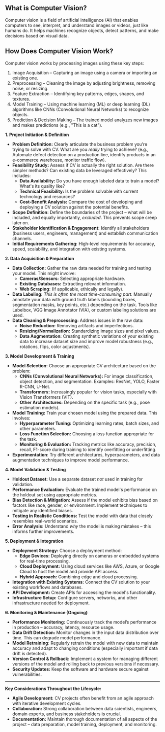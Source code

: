 ## What is Computer Vision?

Computer vision is a field of artificial intelligence (AI) that enables computers to see, interpret, and understand images or videos, just like humans do. It helps machines recognize objects, detect patterns, and make decisions based on visual data.

## How Does Computer Vision Work?

Computer vision works by processing images using these key steps:

1.  Image Acquisition – Capturing an image using a camera or importing an existing one.
2.  Preprocessing – Cleaning the image by adjusting brightness, removing noise, or resizing.
3.  Feature Extraction – Identifying key patterns, edges, shapes, and textures.
4.  Model Training – Using machine learning (ML) or deep learning (DL) algorithms like CNNs (Convolutional Neural Networks) to recognize objects.
5.  Prediction & Decision Making – The trained model analyzes new images and makes predictions (e.g., "This is a cat").



**1. Project Initiation & Definition**

* **Problem Definition:** Clearly articulate the business problem you're trying to solve with CV. What are you *really* trying to achieve?  (e.g., Automate defect detection on a production line, identify products in an e-commerce warehouse, monitor traffic flow).
* **Feasibility Study:** Assess if CV is actually the right solution. Are there simpler methods? Can existing data be leveraged effectively? This includes:
    * **Data Availability:** Do you have enough labeled data to train a model?  What's its quality like?
    * **Technical Feasibility:** Is the problem solvable with current technology and resources?
    * **Cost-Benefit Analysis:** Compare the cost of developing and deploying a CV solution against the potential benefits.
* **Scope Definition:** Define the boundaries of the project – what will be included, and equally importantly, *excluded*. This prevents scope creep later on.
* **Stakeholder Identification & Engagement:** Identify all stakeholders (business users, engineers, management) and establish communication channels.
* **Initial Requirements Gathering:**  High-level requirements for accuracy, speed, scalability, and integration with existing systems.



**2. Data Acquisition & Preparation**

* **Data Collection:** Gather the raw data needed for training and testing your model. This might involve:
    * **Cameras/Sensors:** Selecting appropriate hardware.
    * **Existing Databases:** Extracting relevant information.
    * **Web Scraping:**  (If applicable, ethically and legally).
* **Data Labeling:** *This is often the most time-consuming part.* Manually annotate your data with ground truth labels (bounding boxes, segmentation masks, key points, etc.) depending on the task. Tools like Labelbox, VGG Image Annotator (VIA), or custom labeling solutions are used.
* **Data Cleaning & Preprocessing:**  Address issues in the raw data:
    * **Noise Reduction:** Removing artifacts and imperfections.
    * **Resizing/Normalization:** Standardizing image sizes and pixel values.
    * **Data Augmentation:** Creating synthetic variations of your existing data to increase dataset size and improve model robustness (e.g., rotations, flips, color adjustments).



**3. Model Development & Training**

* **Model Selection:** Choose an appropriate CV architecture based on the problem:
    * **CNNs (Convolutional Neural Networks):**  For image classification, object detection, and segmentation. Examples: ResNet, YOLO, Faster R-CNN, U-Net.
    * **Transformers:** Increasingly popular for vision tasks, especially with Vision Transformers (ViT).
    * **Other Architectures:** Depending on the specific task (e.g., pose estimation models).
* **Model Training:** Train your chosen model using the prepared data. This involves:
    * **Hyperparameter Tuning:** Optimizing learning rates, batch sizes, and other parameters.
    * **Loss Function Selection:** Choosing a loss function appropriate for the task.
    * **Monitoring & Evaluation:** Tracking metrics like accuracy, precision, recall, F1-score during training to identify overfitting or underfitting.
* **Experimentation:**  Try different architectures, hyperparameters, and data augmentation techniques to improve model performance.



**4. Model Validation & Testing**

* **Holdout Dataset:** Use a separate dataset *not* used in training for validation.
* **Performance Evaluation:** Evaluate the trained model's performance on the holdout set using appropriate metrics.
* **Bias Detection & Mitigation:**  Assess if the model exhibits bias based on factors like race, gender, or environment. Implement techniques to mitigate any identified biases.
* **Testing in Realistic Conditions:** Test the model with data that closely resembles real-world scenarios.
* **Error Analysis:** Understand *why* the model is making mistakes – this informs further improvements.



**5. Deployment & Integration**

* **Deployment Strategy:** Choose a deployment method:
    * **Edge Devices:** Deploying directly on cameras or embedded systems for real-time processing.
    * **Cloud Deployment:**  Using cloud services like AWS, Azure, or Google Cloud to host the model and provide API access.
    * **Hybrid Approach:** Combining edge and cloud processing.
* **Integration with Existing Systems:** Connect the CV solution to your existing workflows and databases.
* **API Development:** Create APIs for accessing the model's functionality.
* **Infrastructure Setup:** Configure servers, networks, and other infrastructure needed for deployment.



**6. Monitoring & Maintenance (Ongoing)**

* **Performance Monitoring:** Continuously track the model’s performance in production – accuracy, latency, resource usage.
* **Data Drift Detection:** Monitor changes in the input data distribution over time.  This can degrade model performance.
* **Model Retraining:** Regularly retrain the model with new data to maintain accuracy and adapt to changing conditions (especially important if data drift is detected).
* **Version Control & Rollback:** Implement a system for managing different versions of the model and rolling back to previous versions if necessary.
* **Security Updates:**  Keep the software and hardware secure against vulnerabilities.

---

**Key Considerations Throughout the Lifecycle:**

* **Agile Development:** CV projects often benefit from an agile approach with iterative development cycles.
* **Collaboration:** Strong collaboration between data scientists, engineers, domain experts, and business stakeholders is crucial.
* **Documentation:**  Maintain thorough documentation of all aspects of the project – data preparation, model training, deployment, and monitoring.
